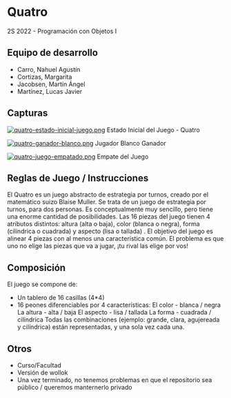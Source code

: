 # Quatro

2S 2022 - Programación con Objetos I 

## Equipo de desarrollo

- Carro, Nahuel Agustín
- Cortizas, Margarita
- Jacobsen, Martín Ángel
- Martínez, Lucas Javier


## Capturas
[![quatro-estado-inicial-juego.png](https://i.postimg.cc/26nMT9mp/quatro-estado-inicial-juego.png)](https://postimg.cc/0M2VyfbZ)
Estado Inicial del Juego - Quatro

[![quatro-ganador-blanco.png](https://i.postimg.cc/C5Yt2CLR/quatro-ganador-blanco.png)](https://postimg.cc/gXSNXZhp)
Jugador Blanco Ganador

[![quatro-juego-empatado.png](https://i.postimg.cc/qqKJcHM8/quatro-juego-empatado.png)](https://postimg.cc/y3VCB5Rd)
Empate del Juego

## Reglas de Juego / Instrucciones

El Quatro es un juego abstracto de estrategia por turnos, creado por el matemático suizo Blaise Muller. Se trata de un juego de estrategia por turnos, para dos personas. Es conceptualmente muy sencillo, pero tiene una enorme cantidad de posibilidades. 
Las 16 piezas del juego tienen 4 atributos distintos: altura (alta o baja), color (blanca o negra), forma (cilíndrica o cuadrada) y aspecto (lisa o tallada) . El objetivo del juego es alinear 4 piezas con al menos una característica común. El problema es que uno no elige las piezas que va a jugar,  ¡tu rival las elige por vos!

## Composición

El juego se compone de:
- Un tablero de 16 casillas (4*4)
- 16 peones diferenciables por 4 características:
        El color - blanca / negra
        La altura - alta / baja
        El aspecto - lisa / tallada
        La forma - cuadrada / cilíndrica
Todas las combinaciones (ejemplo: grande, clara, agujereada y cilíndrica) están representadas, y una sola vez cada una.

## Otros

- Curso/Facultad
- Versión de wollok
- Una vez terminado, no tenemos problemas en que el repositorio sea público / queremos manternerlo privado
